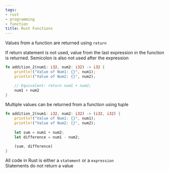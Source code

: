 ```yaml
---
tags:
- rust
- programming
- function
title: Rust Functions
---
```


Values from a function are returned using `return`  

If return statement is not used, value from the last expression in the function is returned. Semicolon is also not used after the expression  

```rust
fn addition_2(num1: i32, num2: i32) -> i32 {
    println!("Value of Num1: {}", num1);
    println!("Value of Num2: {}", num2);

	// Equivalent: return num1 + num2;
    num1 + num2
}
```

Multiple values can be returned from a function using tuple

```rust
fn addition_2(num1: i32, num2: i32) -> (i32, i32) {
    println!("Value of Num1: {}", num1);
    println!("Value of Num2: {}", num2);
    
    let sum = num1 + num2;
    let difference = num1 - num2;

    (sum, difference)
}
```

All code in Rust is either a `statement` or a `expression`  
Statements do not return a value